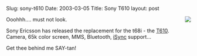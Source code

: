 Slug: sony-t610
Date: 2003-03-05
Title: Sony T610
layout: post

<div style="float:right"><a href="http://www.sonyericsson.com/t610/overview/"><img border="0" class="at-xid-6a010534988cd3970b0120a55ce1b2970b" src="https://steveivy.typepad.com/.a/6a010534988cd3970b0120a55ce1b2970b-pi" /></a></div>
Ooohhh.... must not look.

Sony Ericsson has released the replacement for the t68i - the <a href="http://www.sonyericsson.com/t610/">T610</a>. Camera, 65k color screen, MMS, Bluetooth, <a href="http://www.sonyericsson.com/t610/">iSync</a> support...

Get thee behind me SAY-tan!
